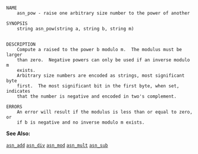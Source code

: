 
```
NAME
	asn_pow - raise one arbitrary size number to the power of another

SYNOPSIS
	string asn_pow(string a, string b, string m)


DESCRIPTION
	Compute a raised to the power b modulo m.  The modulus must be larger
	than zero.  Negative powers can only be used if an inverse modulo m
	exists.
	Arbitrary size numbers are encoded as strings, most significant byte
	first.  The most significant bit in the first byte, when set, indicates
	that the number is negative and encoded in two's complement.

ERRORS
	An error will result if the modulus is less than or equal to zero, or
	if b is negative and no inverse modulo m exists.

```

**See Also:**

 [`asn_add`](./asn_add.md)
 [`asn_div`](./asn_div.md)
 [`asn_mod`](./asn_mod.md)
 [`asn_mult`](./asn_mult.md)
 [`asn_sub`](./asn_sub.md)
